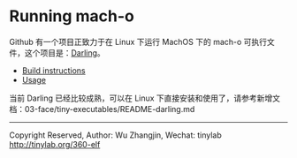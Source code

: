 
# Running mach-o

Github 有一个项目正致力于在 Linux 下运行 MachOS 下的 mach-o 可执行文件，这个项目是：[Darling](https://github.com/darlinghq/darling)。

* [Build instructions](https://wiki.darlinghq.org/build_instructions)
* [Usage](https://github.com/darlinghq/darling)

当前 Darling 已经比较成熟，可以在 Linux 下直接安装和使用了，请参考新增文档：03-face/tiny-executables/README-darling.md

---
Copyright Reserved, Author: Wu Zhangjin, Wechat: tinylab
<http://tinylab.org/360-elf>
